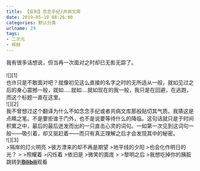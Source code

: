 ```yaml
---
title: 【安利】念念手纪/共病文库
date: 2019-05-19 08:26:00
categories: 默认分类
urlname: 29
tags:
- 二次元
- 视频
---
```

<!--markdown-->我有很多话想说，但当再一次面对之时却已无影无踪了。
<br>
<br>
![][1]
<br>
也许只是不敢面对吧？就像初见这么直接的名字之时的无所适从一般，就如见过之后的身心震撼一般，就如.....就如....就如现在的我一般，我只是在回避，在逃跑，而这个标题一直在这里。
<br>
![][2]
<br>
我不曾想过这个翻译为什么不如念念手纪或者共病文库那般贴切其气质。我猜这是点睛之笔。不是要拒谁于门外，也不是说要等待什么的降临。这句话就只是于时间积累之中，最后的最后迸发而出的一只直击心灵的词句。一如第一次见到这词句一般——吸引着，却又驱赶着——而只有真正理解之后才会发现其中的秘密。
<br>
![][3]
<br>
>隔岸的灯火明亮
>彼方漂来的却不再是期望
>地平线的夕阳
>也会化作明日的光？
>
>照耀着
>闪烁着
>依旧是
>微笑的面庞
>
>黎明之后
>我想吃掉你的胰脏
<br>
跳转到<a href="https://www.bilibili.com/bangumi/play/ep267951" target="_blank"><strong>Bilibili</strong></a>观看

  [1]: https://cdn.jsdelivr.net/gh/sldarkwd/pictures@59cfd5d/th/29/1.webp
  [2]: https://cdn.jsdelivr.net/gh/sldarkwd/pictures@59cfd5d/th/29/2.webp
  [3]: https://cdn.jsdelivr.net/gh/sldarkwd/pictures@59cfd5d/th/29/3.webp